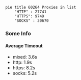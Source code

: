 
```mermaid
pie title 60264 Proxies in list
    "HTTP" : 27741
    "HTTPS": 9749
    "SOCKS" : 30670
```

### Some Info
#### Average Timeout

- mixed: 3.6s
- http: 1.9s
- https: 8.2s
- socks: 5.2s